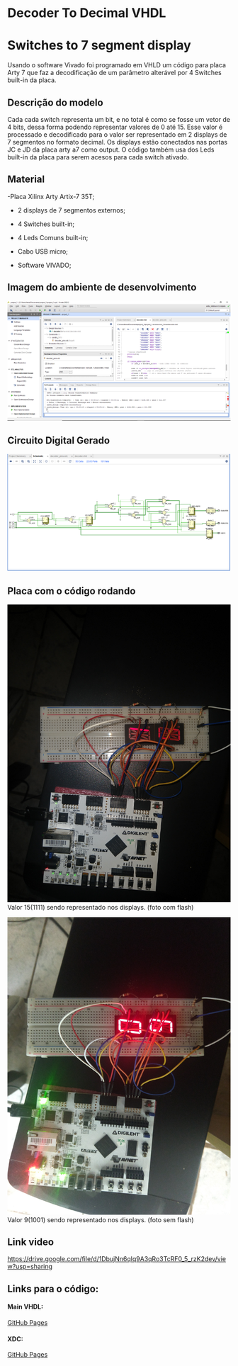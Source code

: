 # Decoder To Decimal VHDL
 
# Switches to 7 segment display

Usando o software Vivado foi programado em VHLD um código para placa Arty 7 que faz a decodificação de um parâmetro alterável por 4 Switches built-in da placa. 

## Descrição do modelo

Cada cada switch representa um bit, e no total é como se fosse um vetor de 4 bits, dessa forma podendo representar valores de 0 até 15. Esse valor é processado e decodificado para o valor ser representado em 2 displays de 7 segmentos no formato decimal. Os displays estão conectados nas portas JC e JD da placa arty a7 como output. O código também usa dos Leds built-in da placa para serem acesos para cada switch ativado.



## Material
-Placa Xilinx Arty Artix-7 35T;
- 2 displays de 7 segmentos externos;

- 4 Switches built-in;

- 4 Leds Comuns built-in;

- Cabo USB micro;

- Software VIVADO;


## Imagem do ambiente de desenvolvimento
![repo-settings-image](https://github.com/FabLJ/decoder_decimal_vhdl/blob/main/Images/ambiente.PNG)


## Circuito Digital Gerado
![repo-settings-image](https://github.com/FabLJ/decoder_decimal_vhdl/blob/main/Images/Circuitogerado.PNG)

## Placa com o código rodando


![repo-settings-image](https://github.com/FabLJ/decoder_decimal_vhdl/blob/main/Images/IMG_20201214_112525163.jpg)
Valor 15(1111) sendo representado nos displays. (foto com flash)

![repo-settings-image](https://github.com/FabLJ/decoder_decimal_vhdl/blob/main/Images/IMG_20201214_112634466.jpg)
Valor 9(1001) sendo representado nos displays. (foto sem flash)


## Link video
https://drive.google.com/file/d/1DbujNn6qlq9A3qRo3TcRF0_5_rzK2dev/view?usp=sharing 

## Links para o código:
#### Main VHDL:
[GitHub Pages](https://github.com/FabLJ/decoder_decimal_vhdl/blob/main/project_1.srcs/sources_1/new/decoder.vhd)


#### XDC:
[GitHub Pages](https://github.com/FabLJ/decoder_decimal_vhdl/blob/main/project_1.srcs/constrs_1/new/decoder_pins.xdc)



